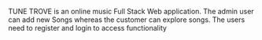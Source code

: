 TUNE TROVE is an online music Full Stack Web application. The admin user can add new Songs whereas the customer can explore songs. The users need to register and login to access functionality
